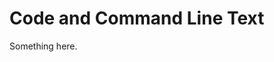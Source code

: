[title]: # (Code and Command Line Text)
[tags]: # (XXX)
[priority]: # (702)
# Code and Command Line Text
Something here.
